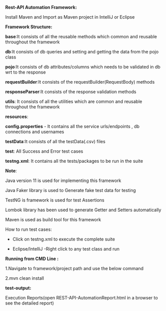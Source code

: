 **Rest-API Automation Framework:**

Install Maven and Import as Maven project in IntelliJ or Eclipse

**Framework Structure:**

**base**:It consists of all the reusable methods which common and reusable throughout the framework

**db**:It consists of db queries and setting and getting the data from the pojo class

**pojo**:It consists of db attributes/columns which needs to be validated in db wrt to the response

**requestBuilder**:It consists of the requestBuilder(RequestBody) methods

**responseParser**:It consists of the response validation methods

**utils**: It consists of all the utilities which are common and reusable throughout the framework

**resources**: 

**config.properties** - It contains all the service urls/endpoints , db connections and usernames

**testData**:It consists of all the testData(.csv) files

**test**: All Success and Error test cases

**testng.xml**: It contains all the tests/packages to be run in the suite

**Note**:

Java version 11 is used for implementing this framework

Java Faker library is used to Generate fake test data for testing

TestNG is framework is used for test Assertions

Lombok library has been used to generate Getter and Setters automatically

Maven is used as build tool for this framework

How to run test cases:

* Click on testng.xml to execute the complete suite

* Eclipse/IntelliJ -Right click to any test class and run

**Running from CMD Line :**

1.Navigate to framework/project path and use the below command

2.mvn clean install 

**test-output:**

Execution Reports(open REST-API-AutomationReport.html in a browser to see the detailed report)
